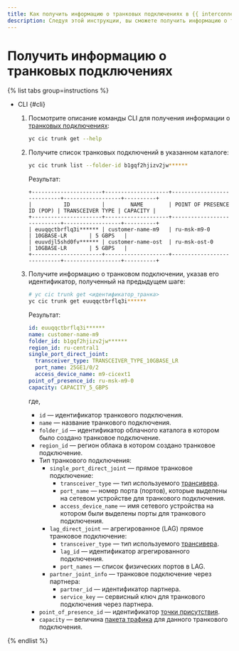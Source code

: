 ```yaml
---
title: Как получить информацию о транковых подключениях в {{ interconnect-name }}
description: Следуя этой инструкции, вы сможете получить информацию о транковых подключениях в {{ interconnect-name }}.
---
```


# Получить информацию о транковых подключениях

{% list tabs group=instructions %}

- CLI {#cli}

  1. Посмотрите описание команды CLI для получения информации о [транковых подключениях](../concepts/trunk.md):

      ```bash
      yc cic trunk get --help
      ```

  1. Получите список транковых подключений в указанном каталоге:

      ```bash
      yc cic trunk list --folder-id b1gqf2hjizv2jw******
      ```

      Результат:

      ```text
      +----------------------+--------------------+----------------------------+------------------+----------+
      |          ID          |        NAME        | POINT OF PRESENCE ID (POP) | TRANSCEIVER TYPE | CAPACITY |
      +----------------------+--------------------+----------------------------+------------------+----------+
      | euuqqctbrflq3i****** | customer-name-m9   | ru-msk-m9-0                | 10GBASE-LR       | 5 GBPS   |
      | euuvdjl5shd0fv****** | customer-name-ost  | ru-msk-ost-0               | 10GBASE-LR       | 5 GBPS   |
      +----------------------+--------------------+----------------------------+------------------+----------+
      ```

  1. Получите информацию о транковом подключении, указав его идентификатор, полученный на предыдущем шаге:

      ```bash
      # yc cic trunk get <идентификатор_транка>
      yc cic trunk get euuqqctbrflq3i******
      ```

      Результат:

      ```yml
      id: euuqqctbrflq3i******
      name: customer-name-m9
      folder_id: b1gqf2hjizv2jw******
      region_id: ru-central1
      single_port_direct_joint:
        transceiver_type: TRANSCEIVER_TYPE_10GBASE_LR
        port_name: 25GE1/0/2
        access_device_name: m9-cicext1
      point_of_presence_id: ru-msk-m9-0
      capacity: CAPACITY_5_GBPS
      ```

      где,
      * `id` — идентификатор транкового подключения.
      * `name` — название транкового подключения.
      * `folder_id` — идентификатор облачного каталога в котором было создано транковое подключение.
      * `region_id` — регион облака в котором создано транковое подключение.
      * Тип транкового подключения:
        * `single_port_direct_joint` — прямое транковое подключение:
           * `transceiver_type` — тип используемого [трансивера](../concepts/transceivers.md).
           * `port_name` — номер порта (портов), которые выделены на сетевом устройстве для транкового подключения.
           * `access_device_name` — имя сетевого устройства на котором были выделены порты для транкового подключения.
        * `lag_direct_joint` — агрегированное (LAG) прямое транковое подключение:
           * `transceiver_type` — тип используемого [трансивера](../concepts/transceivers.md).
           * `lag_id` — идентификатор агрегированного подключения.
           * `port_names` — список физических портов в LAG.
        * `partner_joint_info` — транковое подключение через партнера:
           * `partner_id` — идентификатор партнера.
           * `service_key` — сервисный ключ для транкового подключения через партнера.
      * `point_of_presence_id` — идентификатор [точки присутствия](../concepts/pops.md).
      * `capacity` — величина [пакета трафика](../concepts/capacity.md) для данного транкового подключения. 

{% endlist %}
